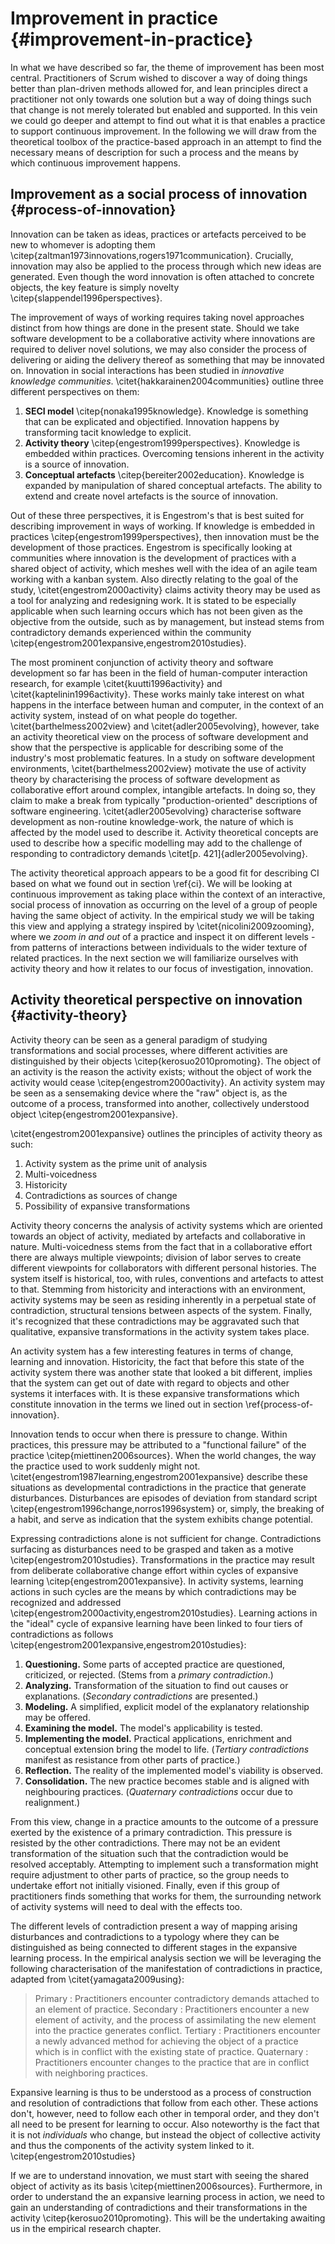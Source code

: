 
# Improvement in practice {#improvement-in-practice}

In what we have described so far, the theme of improvement has been most central. Practitioners of Scrum wished to discover a way of doing things better than plan-driven methods allowed for, and lean principles direct a practitioner not only towards one solution but a way of doing things such that change is not merely tolerated but enabled and supported. In this vein we could go deeper and attempt to find out what it is that enables a practice to support continuous improvement. In the following we will draw from the theoretical toolbox of the practice-based approach in an attempt to find the necessary means of description for such a process and the means by which continuous improvement happens.

## Improvement as a social process of innovation {#process-of-innovation}

Innovation can be taken as ideas, practices or artefacts perceived to be new to whomever is adopting them \citep{zaltman1973innovations,rogers1971communication}. Crucially, innovation may also be applied to the process through which new ideas are generated. Even though the word innovation is often attached to concrete objects, the key feature is simply novelty \citep{slappendel1996perspectives}.

The improvement of ways of working requires taking novel approaches distinct from how things are done in the present state. Should we take software development to be a collaborative activity where innovations are required to deliver novel solutions, we may also consider the process of delivering or aiding the delivery thereof as something that may be innovated on. Innovation in social interactions has been studied in *innovative knowledge communities*. \citet{hakkarainen2004communities} outline three different perspectives on them:

1. **SECI model** \citep{nonaka1995knowledge}. Knowledge is something that can be explicated and objectified. Innovation happens by transforming tacit knowledge to explicit.
2. **Activity theory** \citep{engestrom1999perspectives}. Knowledge is embedded within practices. Overcoming tensions inherent in the activity is a source of innovation.
3. **Conceptual artefacts** \citep{bereiter2002education}. Knowledge is expanded by manipulation of shared conceptual artefacts. The ability to extend and create novel artefacts is the source of innovation.

Out of these three perspectives, it is Engestrom's that is best suited for describing improvement in ways of working. If knowledge is embedded in practices \citep{engestrom1999perspectives}, then innovation must be the development of those practices. Engestrom is specifically looking at communities where innovation is the development of practices with a shared object of activity, which meshes well with the idea of an agile team working with a kanban system. Also directly relating to the goal of the study, \citet{engestrom2000activity} claims activity theory may be used as a tool for analyzing and redesigning work. It is stated to be especially applicable when such learning occurs which has not been given as the objective from the outside, such as by management, but instead stems from contradictory demands experienced within the community \citep{engestrom2001expansive,engestrom2010studies}.

The most prominent conjunction of activity theory and software development so far has been in the field of human-computer interaction research, for example \citet{kuutti1996activity} and \citet{kaptelinin1996activity}. These works mainly take interest on what happens in the interface between human and computer, in the context of an activity system, instead of on what people do together. \citet{barthelmess2002view} and \citet{adler2005evolving}, however, take an activity theoretical view on the process of software development and show that the perspective is applicable for describing some of the industry's most problematic features. In a study on software development environments, \citet{barthelmess2002view} motivate the use of activity theory by characterising the process of software development as collaborative effort around complex, intangible artefacts. In doing so, they claim to make a break from typically "production-oriented" descriptions of software engineering. \citet{adler2005evolving} characterise software development as non-routine knowledge-work, the nature of which is affected by the model used to describe it. Activity theoretical concepts are used to describe how a specific modelling may add to the challenge of responding to contradictory demands \citet[p. 421]{adler2005evolving}.

The activity theoretical approach appears to be a good fit for describing CI based on what we found out in section \ref{ci}. We will be looking at continuous improvement as taking place within the context of an interactive, social process of innovation as occurring on the level of a group of people having the same object of activity. In the empirical study we will be taking this view and applying a strategy inspired by \citet{nicolini2009zooming}, where we *zoom in and out* of a practice and inspect it on different levels - from patterns of interactions between individuals to the wider texture of related practices. In the next section we will familiarize ourselves with activity theory and how it relates to our focus of investigation, innovation.

## Activity theoretical perspective on innovation {#activity-theory}

Activity theory can be seen as a general paradigm of studying transformations and social processes, where different activities are distinguished by their objects \citep{kerosuo2010promoting}. The object of an activity is the reason the activity exists; without the object of work the activity would cease \citep{engestrom2000activity}. An activity system may be seen as a sensemaking device where the "raw" object is, as the outcome of a process, transformed into another, collectively understood object \citep{engestrom2001expansive}.

\citet{engestrom2001expansive} outlines the principles of activity theory as such:

1. Activity system as the prime unit of analysis
2. Multi-voicedness
3. Historicity
4. Contradictions as sources of change
5. Possibility of expansive transformations

Activity theory concerns the analysis of activity systems which are oriented towards an object of activity, mediated by artefacts and collaborative in nature. Multi-voicedness stems from the fact that in a collaborative effort there are always multiple viewpoints; division of labor serves to create different viewpoints for collaborators with different personal histories. The system itself is historical, too, with rules, conventions and artefacts to attest to that. Stemming from historicity and interactions with an environment, activity systems may be seen as residing inherently in a perpetual state of contradiction, structural tensions between aspects of the system. Finally, it's recognized that these contradictions may be aggravated such that qualitative, expansive transformations in the activity system takes place.

An activity system has a few interesting features in terms of change, learning and innovation. Historicity, the fact that before this state of the activity system there was another state that looked a bit different, implies that the system can get out of date with regard to objects and other systems it interfaces with. It is these expansive transformations which constitute innovation in the terms we lined out in section \ref{process-of-innovation}.

Innovation tends to occur when there is pressure to change. Within practices, this pressure may be attributed to a "functional failure" of the practice \citep{miettinen2006sources}. When the world changes, the way the practice used to work suddenly might not. \citet{engestrom1987learning,engestrom2001expansive} describe these situations as developmental contradictions in the practice that generate disturbances. Disturbances are episodes of deviation from standard script \citep{engestrom1996change,norros1996system} or, simply, the breaking of a habit, and serve as indication that the system exhibits change potential.

Expressing contradictions alone is not sufficient for change. Contradictions surfacing as disturbances need to be grasped and taken as a motive \citep{engestrom2010studies}. Transformations in the practice may result from deliberate collaborative change effort within cycles of expansive learning \citep{engestrom2001expansive}. In activity systems, learning actions in such cycles are the means by which contradictions may be recognized and addressed \citep{engestrom2000activity,engestrom2010studies}. Learning actions in the "ideal" cycle of expansive learning have been linked to four tiers of contradictions as follows \citep{engestrom2001expansive,engestrom2010studies}:

<!-- TODO: expansive learning cycle visualization -->

1. **Questioning.** Some parts of accepted practice are questioned, criticized, or rejected. (Stems from a *primary contradiction*.)
2. **Analyzing.** Transformation of the situation to find out causes or explanations. (*Secondary contradictions* are presented.)
3. **Modeling.** A simplified, explicit model of the explanatory relationship may be offered.
4. **Examining the model.** The model's applicability is tested.
5. **Implementing the model.** Practical applications, enrichment and conceptual extension bring the model to life. (*Tertiary contradictions* manifest as resistance from other parts of practice.)
6. **Reflection.** The reality of the implemented model's viability is observed.
7. **Consolidation.** The new practice becomes stable and is aligned with neighbouring practices. (*Quaternary contradictions* occur due to realignment.)

From this view, change in a practice amounts to the outcome of a pressure exerted by the existence of a primary contradiction. This pressure is resisted by the other contradictions. There may not be an evident transformation of the situation such that the contradiction would be resolved acceptably. Attempting to implement such a transformation might require adjustment to other parts of practice, so the group needs to undertake effort not initially visioned. Finally, even if this group of practitioners finds something that works for them, the surrounding network of activity systems will need to deal with the effects too.

The different levels of contradiction present a way of mapping arising disturbances and contradictions to a typology where they can be distinguished as being connected to different stages in the expansive learning process. In the empirical analysis section we will be leveraging the following characterisation of the manifestation of contradictions in practice, adapted from \citet{yamagata2009using}:

> Primary
> :   Practitioners encounter contradictory demands attached to an element of practice.
> Secondary
> :   Practitioners encounter a new element of activity, and the process of assimilating the new element into the practice generates conflict.
> Tertiary
> :   Practitioners encounter a newly advanced method for achieving the object of a practice which is in conflict with the existing state of practice.
> Quaternary
> :   Practitioners encounter changes to the practice that are in conflict with neighboring practices.

Expansive learning is thus to be understood as a process of construction and resolution of contradictions that follow from each other. These actions don't, however, need to follow each other in temporal order, and they don't all need to be present for learning to occur. Also noteworthy is the fact that it is not *individuals* who change, but instead the object of collective activity and thus the components of the activity system linked to it. \citep{engestrom2010studies}

If we are to understand innovation, we must start with seeing the shared object of activity as its basis \citep{miettinen2006sources}. Furthermore, in order to understand the an expansive learning process in action, we need to gain an understanding of contradictions and their transformations in the activity \citep{kerosuo2010promoting}. This will be the undertaking awaiting us in the empirical research chapter.
